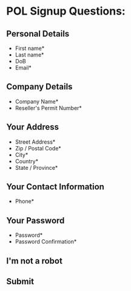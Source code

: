 # POL Signup Questions:

## Personal Details

- First name*
- Last name*
- DoB
- Email*

## Company Details

- Company Name*
- Reseller's Permit Number*

## Your Address

- Street Address*
- Zip / Postal Code*
- City*
- Country*
- State / Province*

## Your Contact Information

- Phone*

## Your Password

- Password*
- Password Confirmation*

## I'm not a robot

## Submit